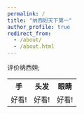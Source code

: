 ```yaml
---
permalink: /
title: "纳西妲天下第一"
author_profile: true
redirect_from: 
  - /about/
  - /about.html
---
```


评价纳西妲;
<table>   
    <tr>
        <th>手</th>
        <th>头发</th>
        <th>眼睛</th>
    </tr>
    <tr>
        <td>好看!</td>
        <td>好看!</td>
        <td>好看!</td>
    </tr>
